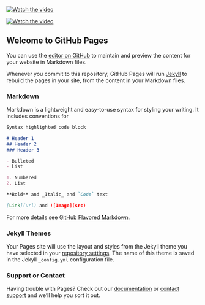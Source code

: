 
[![Watch the video](https://img.youtube.com/vi/sb-ZzHXiuYA/maxresdefault.jpg)](https://youtu.be/sb-ZzHXiuYA)

[![Watch the video](https://img.youtube.com/vi/mCELCwrgiH4/maxresdefault.jpg)](https://youtu.be/mCELCwrgiH4)




## Welcome to GitHub Pages

You can use the [editor on GitHub](https://github.com/sodapop/TFMIOT/edit/master/README.md) to maintain and preview the content for your website in Markdown files.

Whenever you commit to this repository, GitHub Pages will run [Jekyll](https://jekyllrb.com/) to rebuild the pages in your site, from the content in your Markdown files.

### Markdown

Markdown is a lightweight and easy-to-use syntax for styling your writing. It includes conventions for

```markdown
Syntax highlighted code block

# Header 1
## Header 2
### Header 3

- Bulleted
- List

1. Numbered
2. List

**Bold** and _Italic_ and `Code` text

[Link](url) and ![Image](src)
```

For more details see [GitHub Flavored Markdown](https://guides.github.com/features/mastering-markdown/).

### Jekyll Themes

Your Pages site will use the layout and styles from the Jekyll theme you have selected in your [repository settings](https://github.com/sodapop/TFMIOT/settings). The name of this theme is saved in the Jekyll `_config.yml` configuration file.

### Support or Contact

Having trouble with Pages? Check out our [documentation](https://help.github.com/categories/github-pages-basics/) or [contact support](https://github.com/contact) and we’ll help you sort it out.
